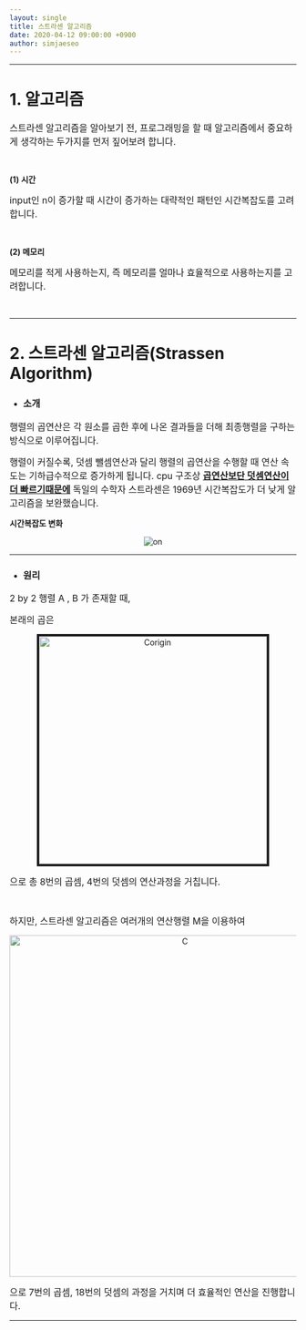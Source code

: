```yaml
---
layout: single
title: 스트라센 알고리즘
date: 2020-04-12 09:00:00 +0900
author: simjaeseo
---
```


---

# 1. 알고리즘

<font size="3pt">스트라센 알고리즘을 알아보기 전, 프로그래밍을 할 때 알고리즘에서 중요하게 생각하는 두가지를 먼저 짚어보려 합니다.</font>

<br>

**(1) 시간**

<font size="3pt">input인 n이 증가할 때 시간이 증가하는 대략적인 패턴인 시간복잡도를 고려합니다.</font>

<br>

**(2) 메모리**

<font size="3pt">메모리를 적게 사용하는지, 즉 메모리를 얼마나 효율적으로 사용하는지를 고려합니다.</font>

<br>

---

# 2. 스트라센 알고리즘(Strassen Algorithm)

- ### 소개

<font size="3pt">
행렬의 곱연산은 각 원소를 곱한 후에 나온 결과들을 더해 최종행렬을 구하는 방식으로 이루어집니다. </font><br>



 <font size="3pt">행렬이 커질수록, 덧셈 뺄셈연산과 달리 행렬의 곱연산을 수행할 때 연산 속도는 기하급수적으로 증가하게 됩니다. cpu 구조상 <b><u>곱연산보단 덧셈연산이 더 빠르기때문에</u></b> 독일의 수학자 스트라센은 1969년 시간복잡도가 더 낮게 알고리즘을 보완했습니다. </font><br>



**시간복잡도 변화**

<p style="text-align:center;">
    <img align="center" width="" alt="on" src="https://user-images.githubusercontent.com/63089631/79060707-3cdffa80-7cc3-11ea-99bd-615e79ac1592.PNG">
</p>

---



- ### 원리

<font size="3pt">2 by 2 행렬 A , B 가 존재할 때, </font><br>



<font size="3pt">본래의 곱은 </font>

<p style="text-align:center;">
    <img border="4" width="400" alt="Corigin" src="https://user-images.githubusercontent.com/63089631/79060900-479b8f00-7cc5-11ea-9809-5ab7b98eb8d3.PNG">
</p>

<font size="3pt">으로 총 8번의 곱셈, 4번의 덧셈의 연산과정을 거칩니다.</font>

<br>

<font size="3pt">하지만,  스트라센 알고리즘은 여러개의 연산행렬 M을 이용하여</font>

<p style="text-align:center;">
    <img align="center" width="600" alt="C" src="https://user-images.githubusercontent.com/63089631/79060963-f9d35680-7cc5-11ea-9e53-f75e9dde38d4.PNG">
</p>

<font size="3pt">으로 7번의 곱셈, 18번의 덧셈의 과정을 거치며 더 효율적인 연산을 진행합니다.</font>

---

